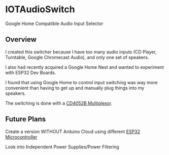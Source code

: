 # IOTAudioSwitch
Google Home Compatible Audio Input Selector

## Overview
I created this switcher because I have too many audio inputs (CD Player, Turntable, Google Chromecast Audio), and only one set of speakers.

I also had recently acquired a Google Home Nest and wanted to experiment with ESP32 Dev Boards.

I found that using Google Home to control input switching was way more convenient than having to get up and manually plug things into my speakers.

The switching is done with a [CD4052B Multiplexor](https://www.ti.com/lit/ds/symlink/cd4052b.pdf?ts=1735797913372&ref_url=https%253A%252F%252Fwww.ti.com.cn%252Fproduct%252Fcn%252FCD4052B0).
## Future Plans
Create a version WITHOUT Arduino Cloud using different [ESP32 Microcontroller](https://www.amazon.com/DORHEA-Development-Microcontroller-NodeMCU-32S-ESP-WROOM-32/dp/B086MJGFVV/ref=pd_ci_mcx_mh_mcx_views_0_title?pd_rd_w=nsGng&content-id=amzn1.sym.bb21fc54-1dd8-448e-92bb-2ddce187f4ac%3Aamzn1.symc.40e6a10e-cbc4-4fa5-81e3-4435ff64d03b&pf_rd_p=bb21fc54-1dd8-448e-92bb-2ddce187f4ac&pf_rd_r=E53KTVRRZ11WJPA49XZE&pd_rd_wg=QMCDy&pd_rd_r=7f830703-b24a-47aa-b2a2-523e741be20f&pd_rd_i=B086MJGFVV&th=1)

Look into Independent Power Supplies/Power Filtering
